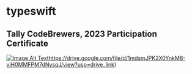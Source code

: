 # typeswift

## Tally CodeBrewers, 2023 Participation Certificate
[![Image Alt Text](https://github.com/aad999/typeswift/assets/108756447/e7e08d57-43d6-4e14-9395-270af01ed920)](https://drive.google.com/file/d/1mdsmJPK2X0YnkM8-vjH0MMFPM7dNysqJ/view?usp=drive_link)https://drive.google.com/file/d/1mdsmJPK2X0YnkM8-vjH0MMFPM7dNysqJ/view?usp=drive_link)
